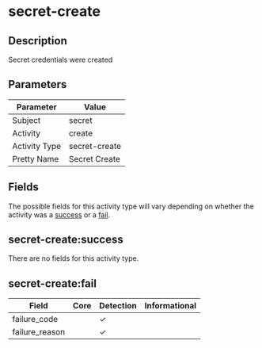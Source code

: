 secret-create
=============

Description
-----------
Secret credentials were created

Parameters
----------
| Parameter     | Value         |
| ------------- | ------------- |
| Subject       | secret        |
| Activity      | create        |
| Activity Type | secret-create |
| Pretty Name   | Secret Create |


Fields
------

The possible fields for this activity type will vary depending on whether the activity was a [success](#secret-createsuccess) or a [fail](#secret-createfail).


secret-create:success
---------------------

There are no fields for this activity type.


secret-create:fail
------------------

| Field          | Core | Detection | Informational |
| -------------- | ---- | --------- | ------------- |
| failure_code   |      | &#10003;  |               |
| failure_reason |      | &#10003;  |               |